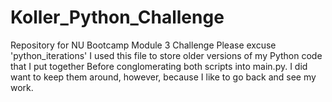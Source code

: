 # Koller_Python_Challenge
Repository for NU Bootcamp Module 3 Challenge
Please excuse 'python_iterations' 
I used this file to store older versions of my Python code that I put together Before conglomerating both scripts into main.py. I did want to keep them around, however, because I like to go back and see my work.